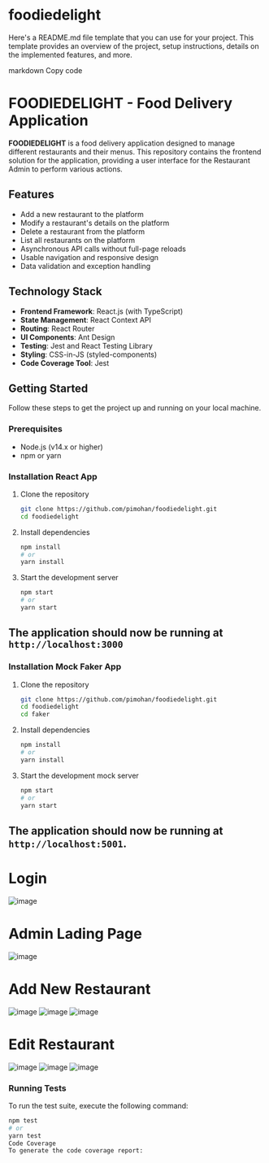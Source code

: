 # foodiedelight

Here's a README.md file template that you can use for your project. This template provides an overview of the project, setup instructions, details on the implemented features, and more.

markdown
Copy code
# FOODIEDELIGHT - Food Delivery Application

**FOODIEDELIGHT** is a food delivery application designed to manage different restaurants and their menus. This repository contains the frontend solution for the application, providing a user interface for the Restaurant Admin to perform various actions.

## Features

- Add a new restaurant to the platform
- Modify a restaurant's details on the platform
- Delete a restaurant from the platform
- List all restaurants on the platform
- Asynchronous API calls without full-page reloads
- Usable navigation and responsive design
- Data validation and exception handling

## Technology Stack

- **Frontend Framework**: React.js (with TypeScript)
- **State Management**: React Context API
- **Routing**: React Router
- **UI Components**: Ant Design
- **Testing**: Jest and React Testing Library
- **Styling**: CSS-in-JS (styled-components)
- **Code Coverage Tool**: Jest

## Getting Started

Follow these steps to get the project up and running on your local machine.

### Prerequisites

- Node.js (v14.x or higher)
- npm or yarn

### Installation React App

1. Clone the repository
    ```sh
    git clone https://github.com/pimohan/foodiedelight.git
    cd foodiedelight
    ```
2. Install dependencies
    ```sh
    npm install
    # or
    yarn install
    ```

3. Start the development server
    ```sh
    npm start
    # or
    yarn start
    ```
The application should now be running at `http://localhost:3000`
-----------------
### Installation Mock Faker App

1. Clone the repository
    ```sh
    git clone https://github.com/pimohan/foodiedelight.git
    cd foodiedelight
    cd faker
    ```
2. Install dependencies
    ```sh
    npm install
    # or
    yarn install
    ```

3. Start the development mock server
    ```sh
    npm start
    # or
    yarn start
    ```
    
The application should now be running at `http://localhost:5001`.
-----------------------
# Login
![image](https://github.com/user-attachments/assets/d3e80bed-9c3a-4602-beb7-c5675fe574c5)

# Admin Lading Page
![image](https://github.com/user-attachments/assets/4cdbc4f9-629c-4d08-bbc2-b85ac0d6e375)

# Add New Restaurant
![image](https://github.com/user-attachments/assets/a9baba98-e684-44f4-8d06-a9199ba42f56)
![image](https://github.com/user-attachments/assets/0a0d8177-3476-4ec8-8e0a-3f20bdfb65f6)
![image](https://github.com/user-attachments/assets/3e8e3352-c163-4823-842d-5c5e28f28adb)

# Edit Restaurant
![image](https://github.com/user-attachments/assets/e9600ece-2bf9-4109-a8b8-19607cbef160)
![image](https://github.com/user-attachments/assets/348d7c31-d56b-40f7-91f9-d599a7ffb0b1)
![image](https://github.com/user-attachments/assets/43b41a39-46ba-46fe-80b7-46d3f4fc7685)


### Running Tests

To run the test suite, execute the following command:
```sh
npm test
# or
yarn test
Code Coverage
To generate the code coverage report:



